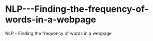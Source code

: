 # NLP---Finding-the-frequency-of-words-in-a-webpage
 NLP - Finding the frequency of words in a webpage
